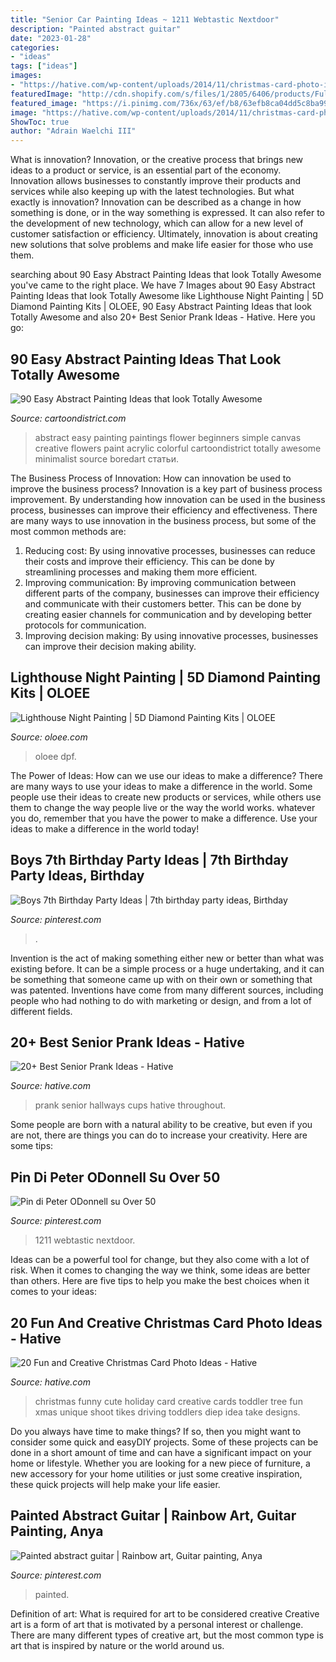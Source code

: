 ```yaml
---
title: "Senior Car Painting Ideas ~ 1211 Webtastic Nextdoor"
description: "Painted abstract guitar"
date: "2023-01-28"
categories:
- "ideas"
tags: ["ideas"]
images:
- "https://hative.com/wp-content/uploads/2014/11/christmas-card-photo-ideas/19-christmas-card-photo-ideas.jpg"
featuredImage: "http://cdn.shopify.com/s/files/1/2805/6406/products/Full-square-diamond-5D-DIY-diamond-painting-night-of-the-sea-diamond-embroidery-Cross-Stitch-Rhinestone_1200x1200.jpg?v=1579895124"
featured_image: "https://i.pinimg.com/736x/63/ef/b8/63efb8ca04dd5c8ba99c9ad4299358a3.jpg"
image: "https://hative.com/wp-content/uploads/2014/11/christmas-card-photo-ideas/19-christmas-card-photo-ideas.jpg"
ShowToc: true
author: "Adrain Waelchi III"
---
```



What is innovation?
Innovation, or the creative process that brings new ideas to a product or service, is an essential part of the economy. Innovation allows businesses to constantly improve their products and services while also keeping up with the latest technologies. But what exactly is innovation?
Innovation can be described as a change in how something is done, or in the way something is expressed. It can also refer to the development of new technology, which can allow for a new level of customer satisfaction or efficiency. Ultimately, innovation is about creating new solutions that solve problems and make life easier for those who use them.

	

		
searching about 90 Easy Abstract Painting Ideas that look Totally Awesome you've came to the right place. We have 7 Images about 90 Easy Abstract Painting Ideas that look Totally Awesome like Lighthouse Night Painting | 5D Diamond Painting Kits | OLOEE, 90 Easy Abstract Painting Ideas that look Totally Awesome and also 20+ Best Senior Prank Ideas - Hative. Here you go:
		
    
## 90 Easy Abstract Painting Ideas That Look Totally Awesome

<img loading=lazy src="http://www.cartoondistrict.com/wp-content/uploads/2017/06/Easy-Abstract-Painting-Ideas00005-1.jpg" onerror="this.onerror=null;this.src='https://tse4.mm.bing.net/th?id=OIP.ByTm4BrOAmEBUkmPIwAL_QHaKL&amp;pid=15.1';" alt="90 Easy Abstract Painting Ideas that look Totally Awesome">

_Source: cartoondistrict.com_

>abstract easy painting paintings flower beginners simple canvas creative flowers paint acrylic colorful cartoondistrict totally awesome minimalist source boredart статьи. 

	

The Business Process of Innovation: How can innovation be used to improve the business process?
Innovation is a key part of business process improvement. By understanding how innovation can be used in the business process, businesses can improve their efficiency and effectiveness. There are many ways to use innovation in the business process, but some of the most common methods are: 
1) Reducing cost: By using innovative processes, businesses can reduce their costs and improve their efficiency. This can be done by streamlining processes and making them more efficient. 
2) Improving communication: By improving communication between different parts of the company, businesses can improve their efficiency and communicate with their customers better. This can be done by creating easier channels for communication and by developing better protocols for communication. 
3) Improving decision making: By using innovative processes, businesses can improve their decision making ability.

    
## Lighthouse Night Painting | 5D Diamond Painting Kits | OLOEE

<img loading=lazy src="http://cdn.shopify.com/s/files/1/2805/6406/products/Full-square-diamond-5D-DIY-diamond-painting-night-of-the-sea-diamond-embroidery-Cross-Stitch-Rhinestone_1200x1200.jpg?v=1579895124" onerror="this.onerror=null;this.src='https://tse3.mm.bing.net/th?id=OIP.wU2euWWyV7kQb9tZHvVY3gHaHa&amp;pid=15.1';" alt="Lighthouse Night Painting | 5D Diamond Painting Kits | OLOEE">

_Source: oloee.com_

>oloee dpf. 

	

The Power of Ideas: How can we use our ideas to make a difference?
There are many ways to use your ideas to make a difference in the world. Some people use their ideas to create new products or services, while others use them to change the way people live or the way the world works. whatever you do, remember that you have the power to make a difference. Use your ideas to make a difference in the world today!

    
## Boys 7th Birthday Party Ideas | 7th Birthday Party Ideas, Birthday

<img loading=lazy src="https://i.pinimg.com/736x/ca/fa/15/cafa15b0dbf720225fed343cffa36a0a.jpg" onerror="this.onerror=null;this.src='https://tse4.mm.bing.net/th?id=OIP.R8FAM04-p_-Kn9JVwmyUXAHaNK&amp;pid=15.1';" alt="Boys 7th Birthday Party Ideas | 7th birthday party ideas, Birthday">

_Source: pinterest.com_

>. 

	

Invention is the act of making something either new or better than what was existing before. It can be a simple process or a huge undertaking, and it can be something that someone came up with on their own or something that was patented. Inventions have come from many different sources, including people who had nothing to do with marketing or design, and from a lot of different fields.

    
## 20+ Best Senior Prank Ideas - Hative

<img loading=lazy src="https://hative.com/wp-content/uploads/2014/04/senior-prank-ideas/8-cups-hallways-of-the-high-school.jpg" onerror="this.onerror=null;this.src='https://tse4.mm.bing.net/th?id=OIP.SkabdnXgoRjwvG_-iQbiBQHaJ6&amp;pid=15.1';" alt="20+ Best Senior Prank Ideas - Hative">

_Source: hative.com_

>prank senior hallways cups hative throughout. 

	

Some people are born with a natural ability to be creative, but even if you are not, there are things you can do to increase your creativity. Here are some tips:

    
## Pin Di Peter ODonnell Su Over 50

<img loading=lazy src="https://i.pinimg.com/736x/3b/e0/01/3be001cbd102a13f4869fc5307b0bb0e.jpg" onerror="this.onerror=null;this.src='https://tse2.mm.bing.net/th?id=OIP.SNAsmcUOMtqcMqUZAEu8CQHaJ3&amp;pid=15.1';" alt="Pin di Peter ODonnell su Over 50">

_Source: pinterest.com_

>1211 webtastic nextdoor. 

	

Ideas can be a powerful tool for change, but they also come with a lot of risk. When it comes to changing the way we think, some ideas are better than others. Here are five tips to help you make the best choices when it comes to your ideas: 

    
## 20 Fun And Creative Christmas Card Photo Ideas - Hative

<img loading=lazy src="https://hative.com/wp-content/uploads/2014/11/christmas-card-photo-ideas/19-christmas-card-photo-ideas.jpg" onerror="this.onerror=null;this.src='https://tse3.mm.bing.net/th?id=OIP.oRaY5QY4AGzTNCpJzST8AQHaKD&amp;pid=15.1';" alt="20 Fun and Creative Christmas Card Photo Ideas - Hative">

_Source: hative.com_

>christmas funny cute holiday card creative cards toddler tree fun xmas unique shoot tikes driving toddlers diep idea take designs. 

	

Do you always have time to make things? If so, then you might want to consider some quick and easyDIY projects. Some of these projects can be done in a short amount of time and can have a significant impact on your home or lifestyle. Whether you are looking for a new piece of furniture, a new accessory for your home utilities or just some creative inspiration, these quick projects will help make your life easier.

    
## Painted Abstract Guitar | Rainbow Art, Guitar Painting, Anya

<img loading=lazy src="https://i.pinimg.com/736x/63/ef/b8/63efb8ca04dd5c8ba99c9ad4299358a3.jpg" onerror="this.onerror=null;this.src='https://tse3.mm.bing.net/th?id=OIP.qufVBNeoFy7dShBRanG8RAHaJ3&amp;pid=15.1';" alt="Painted abstract guitar | Rainbow art, Guitar painting, Anya">

_Source: pinterest.com_

>painted. 

	

Definition of art: What is required for art to be considered creative
Creative art is a form of art that is motivated by a personal interest or challenge. There are many different types of creative art, but the most common type is art that is inspired by nature or the world around us.

